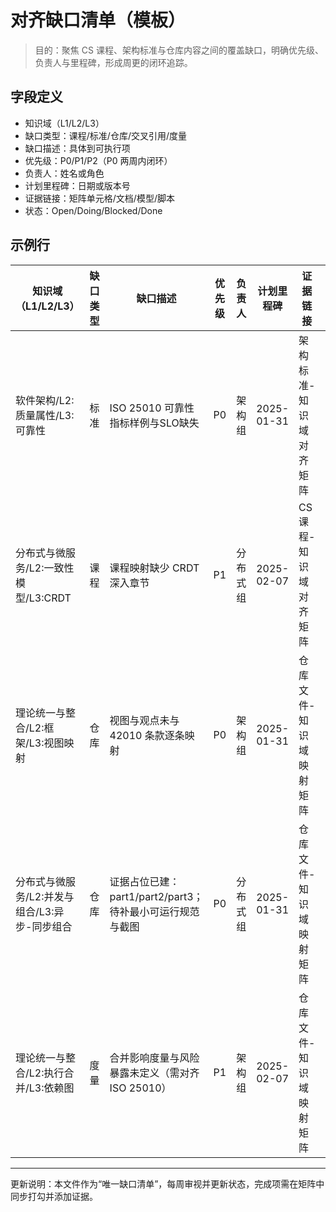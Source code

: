 # 对齐缺口清单（模板）

> 目的：聚焦 CS 课程、架构标准与仓库内容之间的覆盖缺口，明确优先级、负责人与里程碑，形成周更的闭环追踪。

## 字段定义

- 知识域（L1/L2/L3）
- 缺口类型：课程/标准/仓库/交叉引用/度量
- 缺口描述：具体到可执行项
- 优先级：P0/P1/P2（P0 两周内闭环）
- 负责人：姓名或角色
- 计划里程碑：日期或版本号
- 证据链接：矩阵单元格/文档/模型/脚本
- 状态：Open/Doing/Blocked/Done

## 示例行

| 知识域（L1/L2/L3） | 缺口类型 | 缺口描述 | 优先级 | 负责人 | 计划里程碑 | 证据链接 | 状态 |
|---|---|---|---|---|---|---|---|
| 软件架构/L2:质量属性/L3:可靠性 | 标准 | ISO 25010 可靠性指标样例与SLO缺失 | P0 | 架构组 | 2025-01-31 | 架构标准-知识域对齐矩阵 | Open |
| 分布式与微服务/L2:一致性模型/L3:CRDT | 课程 | 课程映射缺少 CRDT 深入章节 | P1 | 分布式组 | 2025-02-07 | CS 课程-知识域对齐矩阵 | Doing |
| 理论统一与整合/L2:框架/L3:视图映射 | 仓库 | 视图与观点未与 42010 条款逐条映射 | P0 | 架构组 | 2025-01-31 | 仓库文件-知识域映射矩阵 | Open |
| 分布式与微服务/L2:并发与组合/L3:异步-同步组合 | 仓库 | 证据占位已建：part1/part2/part3；待补最小可运行规范与截图 | P0 | 分布式组 | 2025-01-31 | 仓库文件-知识域映射矩阵 | Doing |
| 理论统一与整合/L2:执行合并/L3:依赖图 | 度量 | 合并影响度量与风险暴露未定义（需对齐ISO 25010） | P1 | 架构组 | 2025-02-07 | 仓库文件-知识域映射矩阵 | Open |

---

更新说明：本文件作为“唯一缺口清单”，每周审视并更新状态，完成项需在矩阵中同步打勾并添加证据。
